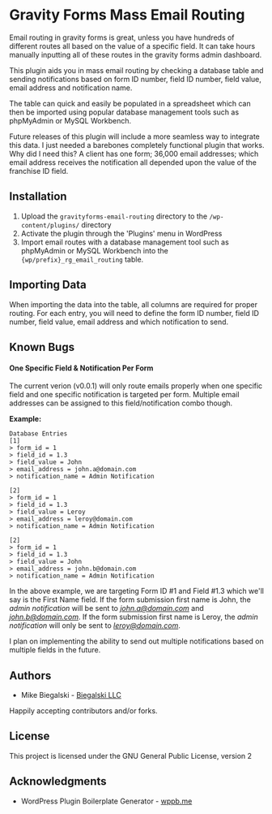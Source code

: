 # Gravity Forms Mass Email Routing
Email routing in gravity forms is great, unless you have hundreds of different routes all based on the value of a specific field. It can take hours manually inputting all of these routes in the gravity forms admin dashboard.

This plugin aids you in mass email routing by checking a database table and sending notifications based on form ID number, field ID number, field value, email address and notification name.

The table can quick and easily be populated in a spreadsheet which can then be imported using popular database management tools such as phpMyAdmin or MySQL Workbench.

Future releases of this plugin will include a more seamless way to integrate this data. I just needed a barebones completely functional plugin that works. Why did I need this? A client has one form; 36,000 email addresses; which email address receives the notification all depended upon the value of the franchise ID field.

## Installation
1. Upload the `gravityforms-email-routing` directory to the `/wp-content/plugins/` directory
2. Activate the plugin through the 'Plugins' menu in WordPress
3. Import email routes with a database management tool such as phpMyAdmin or MySQL Workbench into the `{wp/prefix}_rg_email_routing` table.

## Importing Data
When importing the data into the table, all columns are required for proper routing. For each entry, you will need to define the form ID number, field ID number, field value, email address and which notification to send.

## Known Bugs
#### One Specific Field & Notification Per Form
The current verion (v0.0.1) will only route emails properly when one specific field and one specific notification is targeted per form. Multiple email addresses can be assigned to this field/notification combo though.

**Example:**
```
Database Entries
[1]
> form_id = 1
> field_id = 1.3
> field_value = John
> email_address = john.a@domain.com
> notification_name = Admin Notification
 
[2]
> form_id = 1
> field_id = 1.3
> field_value = Leroy
> email_address = leroy@domain.com
> notification_name = Admin Notification
 
[2]
> form_id = 1
> field_id = 1.3
> field_value = John
> email_address = john.b@domain.com
> notification_name = Admin Notification
```


In the above example, we are targeting Form ID #1 and Field #1.3 which we'll say is the First Name field. If the form submission first name is John, the *admin notification* will be sent to *john.a@domain.com* and *john.b@domain.com*. If the form submission first name is Leroy, the *admin notification* will only be sent to *leroy@domain.com*.
 
 I plan on implementing the ability to send out multiple notifications based on multiple fields in the future.
 
## Authors
 * Mike Biegalski - [Biegalski LLC](https://biegal.ski)
 
Happily accepting contributors and/or forks.
 
## License
This project is licensed under the GNU General Public License, version 2
 
## Acknowledgments
 * WordPress Plugin Boilerplate Generator - [wppb.me](http://wppb.me/)